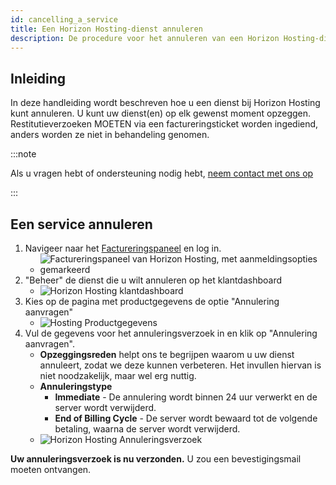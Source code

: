 ```yaml
---
id: cancelling_a_service
title: Een Horizon Hosting-dienst annuleren
description: De procedure voor het annuleren van een Horizon Hosting-dienst
---
```


## Inleiding

In deze handleiding wordt beschreven hoe u een dienst bij Horizon Hosting kunt annuleren. U kunt uw dienst(en) op elk gewenst moment opzeggen. Restitutieverzoeken MOETEN via een factureringsticket worden ingediend, anders worden ze niet in behandeling genomen.

:::note

Als u vragen hebt of ondersteuning nodig hebt, [neem contact met ons op](https://hrzn.link/getting_support)

:::

## Een service annuleren
1. Navigeer naar het [Factureringspaneel](https://hrzn.link/billing) en log in.
   - ![Factureringspaneel van Horizon Hosting, met aanmeldingsopties gemarkeerd](https://archive.horizonnetworks.uk/Resources/Documentation/Cancellation/BillingPanel.png)
2. "Beheer" de dienst die u wilt annuleren op het klantdashboard
   - ![Horizon Hosting klantdashboard](https://archive.horizonnetworks.uk/Resources/Documentation/Cancellation/ClientDashboard.png)
3. Kies op de pagina met productgegevens de optie "Annulering aanvragen"
   - ![Hosting Productgegevens](https://archive.horizonnetworks.uk/Resources/Documentation/Cancellation/ProductDetails.png)
4. Vul de gegevens voor het annuleringsverzoek in en klik op "Annulering aanvragen".
   - **Opzeggingsreden** helpt ons te begrijpen waarom u uw dienst annuleert, zodat we deze kunnen verbeteren. Het invullen hiervan is niet noodzakelijk, maar wel erg nuttig.
   - **Annuleringstype**
     - **Immediate** - De annulering wordt binnen 24 uur verwerkt en de server wordt verwijderd.
     - **End of Billing Cycle** - De server wordt bewaard tot de volgende betaling, waarna de server wordt verwijderd.
   - ![Horizon Hosting Annuleringsverzoek](https://archive.horizonnetworks.uk/Resources/Documentation/Cancellation/CancellationRequest.png)

**Uw annuleringsverzoek is nu verzonden.** U zou een bevestigingsmail moeten ontvangen.
